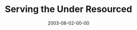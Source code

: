 ---
layout: message
category: message
series: "Letter From a Revolutionary"
title: "Serving the Under Resourced"
date: 2003-08-02-00-00
message_id: 212
audio: "http://s3.amazonaws.com/crossroads-media/message/audio/LFAR_06_08-03-03_Serving_The_Under-Resourced.mp3"
audio-duration: "37:04"
explicit: false
---